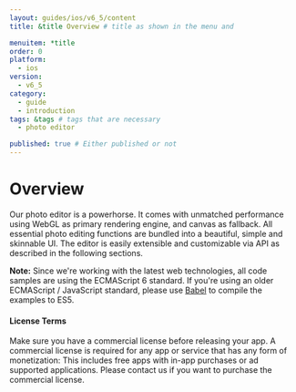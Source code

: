 ```yaml
---
layout: guides/ios/v6_5/content
title: &title Overview # title as shown in the menu and 

menuitem: *title
order: 0
platform:
  - ios
version:
  - v6_5
category: 
  - guide
  - introduction
tags: &tags # tags that are necessary
  - photo editor 

published: true # Either published or not 
---
```


# Overview

Our photo editor is a powerhorse. It comes with unmatched performance using WebGL as primary
rendering engine, and canvas as fallback. All essential photo editing functions are bundled into a
beautiful, simple and skinnable UI. The editor is easily extensible and customizable via API as
described in the following sections.

__Note:__ Since we're working with the latest web technologies, all code samples are using the
ECMAScript 6 standard. If you're using an older ECMAScript / JavaScript standard, please use
[Babel](http://babeljs.io/) to compile the examples to ES5.

<div class="documentation__disclaimer">
<h4 id="license-terms">License Terms</h4>
Make sure you have a commercial license before releasing your app.
A commercial license is required for any app or service that has any form of monetization: This
includes free apps with in-app purchases or ad supported applications. Please contact us if you want
to purchase the commercial license.
</div>

